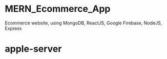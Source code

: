 # MERN_Ecommerce_App
 Ecommerce website, using MongoDB, ReactJS, Google Firebase, NodeJS, Express
# apple-server
